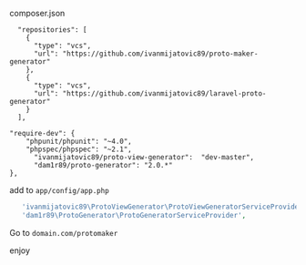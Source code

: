 
  composer.json

      "repositories": [
        {
          "type": "vcs",
          "url": "https://github.com/ivanmijatovic89/proto-maker-generator"
        },
        {
          "type": "vcs",
          "url": "https://github.com/ivanmijatovic89/laravel-proto-generator"
        }
      ],

  	"require-dev": {
  		"phpunit/phpunit": "~4.0",
  		"phpspec/phpspec": "~2.1",
          "ivanmijatovic89/proto-view-generator":  "dev-master",
          "dam1r89/proto-generator": "2.0.*"
  	},

  add to `app/config/app.php`

```php
   'ivanmijatovic89\ProtoViewGenerator\ProtoViewGeneratorServiceProvider',
   'dam1r89\ProtoGenerator\ProtoGeneratorServiceProvider',
```


  Go to `domain.com/protomaker`

  enjoy
